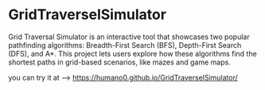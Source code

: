 # GridTraverselSimulator

  Grid Traversal Simulator is an interactive tool that showcases two popular pathfinding algorithms: Breadth-First Search (BFS), Depth-First Search (DFS), and A*. This project lets users explore how these algorithms find the shortest paths in grid-based scenarios, like mazes and game maps.


you can try it at --> https://humano0.github.io/GridTraverselSimulator/
